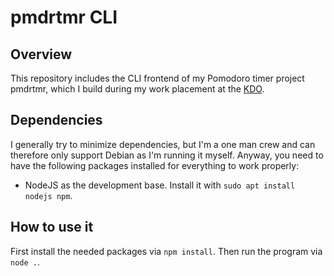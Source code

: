 # pmdrtmr CLI

## Overview

This repository includes the CLI frontend of my Pomodoro timer project pmdrtmr, which I build during my work placement at the [KDO](https://www.kdo.de/).

## Dependencies

I generally try to minimize dependencies, but I'm a one man crew and can therefore only support Debian as I'm running it myself. Anyway, you need to have the following packages installed for everything to work properly:

- NodeJS as the development base. Install it with `sudo apt install nodejs npm`.

## How to use it

First install the needed packages via `npm install`. Then run the program via `node .`.
